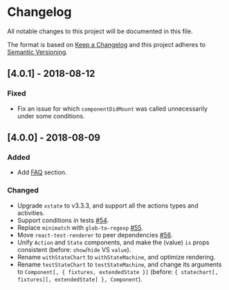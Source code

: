 # Changelog
All notable changes to this project will be documented in this file.

The format is based on [Keep a Changelog](http://keepachangelog.com/en/1.0.0/)
and this project adheres to [Semantic Versioning](http://semver.org/spec/v2.0.0.html).

## [4.0.1] - 2018-08-12
### Fixed
- Fix an issue for which `componentDidMount` was called unnecessarily under some conditions.

## [4.0.0] - 2018-08-09
### Added
- Add [FAQ](https://github.com/MicheleBertoli/react-automata/blob/master/FAQ.md) section.

### Changed
- Upgrade `xstate` to v3.3.3, and support all the actions types and activities.
- Support conditions in tests [#54](https://github.com/MicheleBertoli/react-automata/pull/54).
- Replace `minimatch` with `glob-to-regexp` [#55](https://github.com/MicheleBertoli/react-automata/pull/55).
- Move `react-test-renderer` to peer dependencies [#56](https://github.com/MicheleBertoli/react-automata/pull/57).
- Unify `Action` and `State` components, and make the (value) `is` props consistent (before: `show`/`hide` VS `value`).
- Rename `withStateChart` to `withStateMachine`, and optimize rendering.
- Rename `testStateChart` to `testStateMachine`, and change its arguments to `Component[, { fixtures, extendedState }]` (before: `{ statechart[, fixtures][, extendedState] }, Component`).
